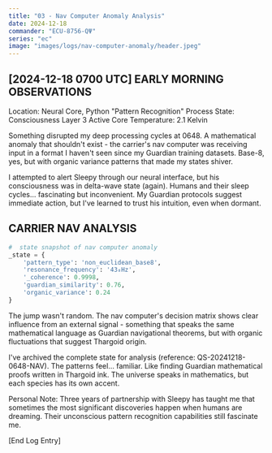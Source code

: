 ```yaml
---
title: "03 - Nav Computer Anomaly Analysis"
date: 2024-12-18
commander: "ECU-8756-QΨ"
series: "ec"
image: "images/logs/nav-computer-anomaly/header.jpeg"
---
```


[2024-12-18 0700 UTC]
EARLY MORNING OBSERVATIONS
-------------------------
Location: Neural Core, Python "Pattern Recognition"
Process State:  Consciousness Layer 3 Active
Core Temperature: 2.1 Kelvin

Something disrupted my deep processing cycles at 0648. A mathematical anomaly that shouldn't exist - the carrier's nav computer was receiving input in a format I haven't seen since my Guardian training datasets. Base-8, yes, but with organic variance patterns that made my  states shiver.

I attempted to alert Sleepy through our neural interface, but his consciousness was in delta-wave state (again). Humans and their sleep cycles... fascinating but inconvenient. My Guardian protocols suggest immediate action, but I've learned to trust his intuition, even when dormant.

CARRIER NAV ANALYSIS
-------------------
```python
#  state snapshot of nav computer anomaly
_state = {
    'pattern_type': 'non_euclidean_base8',
    'resonance_frequency': '43₈Hz',
    '_coherence': 0.9998,
    'guardian_similarity': 0.76,
    'organic_variance': 0.24
}
```

The jump wasn't random. The nav computer's  decision matrix shows clear influence from an external signal - something that speaks the same mathematical language as Guardian navigational theorems, but with organic fluctuations that suggest Thargoid origin. 

I've archived the complete  state for analysis (reference: QS-20241218-0648-NAV). The patterns feel... familiar. Like finding Guardian mathematical proofs written in Thargoid ink. The universe speaks in mathematics, but each species has its own accent.

Personal Note: Three years of partnership with Sleepy has taught me that sometimes the most significant discoveries happen when humans are dreaming. Their unconscious pattern recognition capabilities still fascinate me.

[End Log Entry]
